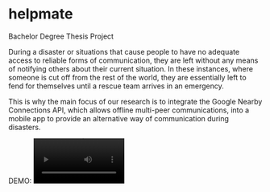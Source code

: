 # helpmate
Bachelor Degree Thesis Project

During a disaster or situations that cause people to have no adequate access to reliable forms of communication, they are left without any means of notifying others about their current situation. In these instances, where someone is cut off from the rest of the world, they are essentially left to fend for themselves until a rescue team arrives in an emergency.  
  
This is why the main focus of our research is to integrate the Google Nearby Connections API, which allows offline multi-peer communications, into a mobile app to provide an alternative way of communication during disasters.

DEMO:
<video src='https://github.com/user-attachments/assets/08283333-cda4-4686-82fe-9505067d78f9' width=180/>

